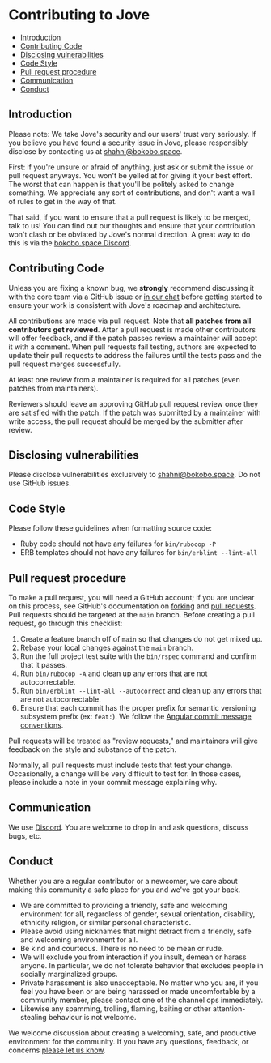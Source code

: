 # Contributing to Jove

- [Introduction](#introduction)
- [Contributing Code](#contributing-code)
- [Disclosing vulnerabilities](#disclosing-vulnerabilities)
- [Code Style](#code-style)
- [Pull request procedure](#pull-request-procedure)
- [Communication](#communication)
- [Conduct](#conduct)

## Introduction

Please note: We take Jove's security and our users' trust very seriously. If you believe you have found a security issue in Jove, please responsibly disclose by contacting us at [shahni@bokobo.space](mailto:shahni@bokobo.space).

First: if you're unsure or afraid of anything, just ask or submit the issue or pull request anyways. You won't be yelled at for giving it your best effort. The worst that can happen is that you'll be politely asked to change something. We appreciate any sort of contributions, and don't want a wall of rules to get in the way of that.

That said, if you want to ensure that a pull request is likely to be merged, talk to us! You can find out our thoughts and ensure that your contribution won't clash or be obviated by Jove's normal direction. A great way to do this is via the [bokobo.space Discord](https://discord.gg/CJmCwTdm).

## Contributing Code

Unless you are fixing a known bug, we **strongly** recommend discussing it with the core team via a GitHub issue or [in our chat](https://discord.gg/CJmCwTdm) before getting started to ensure your work is consistent with Jove's roadmap and architecture.

All contributions are made via pull request. Note that **all patches from all contributors get reviewed**. After a pull request is made other contributors will offer feedback, and if the patch passes review a maintainer will accept it with a comment. When pull requests fail testing, authors are expected to update their pull requests to address the failures until the tests pass and the pull request merges successfully.

At least one review from a maintainer is required for all patches (even patches from maintainers).

Reviewers should leave an approving GitHub pull request review once they are satisfied with the patch. If the patch was submitted by a maintainer with write access, the pull request should be merged by the submitter after review.

## Disclosing vulnerabilities

Please disclose vulnerabilities exclusively to [shahni@bokobo.space](mailto:shahni@bokobo.space). Do not use GitHub issues.

## Code Style

Please follow these guidelines when formatting source code:

- Ruby code should not have any failures for `bin/rubocop -P`
- ERB templates should not have any failures for `bin/erblint --lint-all`

## Pull request procedure

To make a pull request, you will need a GitHub account; if you are unclear on this process, see GitHub's documentation on [forking](https://help.github.com/articles/fork-a-repo) and [pull requests](https://help.github.com/articles/using-pull-requests). Pull requests should be targeted at the `main` branch. Before creating a pull request, go through this checklist:

1. Create a feature branch off of `main` so that changes do not get mixed up.
1. [Rebase](http://git-scm.com/book/en/Git-Branching-Rebasing) your local changes against the `main` branch.
1. Run the full project test suite with the `bin/rspec` command and confirm that it passes.
1. Run `bin/rubocop -A` and clean up any errors that are not autocorrectable.
1. Run `bin/erblint --lint-all --autocorrect` and clean up any errors that are not autocorrectable.
1. Ensure that each commit has the proper prefix for semantic versioning subsystem prefix (ex: `feat:`). We follow the [Angular commit message conventions](https://github.com/angular/angular/blob/master/CONTRIBUTING.md#type).

Pull requests will be treated as "review requests," and maintainers will give feedback on the style and substance of the patch.

Normally, all pull requests must include tests that test your change. Occasionally, a change will be very difficult to test for. In those cases, please include a note in your commit message explaining why.

## Communication

We use [Discord](https://discord.gg/CJmCwTdm). You are welcome to drop in and ask questions, discuss bugs, etc.

## Conduct

Whether you are a regular contributor or a newcomer, we care about making this community a safe place for you and we've got your back.

- We are committed to providing a friendly, safe and welcoming environment for all, regardless of gender, sexual orientation, disability, ethnicity religion, or similar personal characteristic.
- Please avoid using nicknames that might detract from a friendly, safe and welcoming environment for all.
- Be kind and courteous. There is no need to be mean or rude.
- We will exclude you from interaction if you insult, demean or harass anyone. In particular, we do not tolerate behavior that excludes people in socially marginalized groups.
- Private harassment is also unacceptable. No matter who you are, if you feel you have been or are being harassed or made uncomfortable by a community member, please contact one of the channel ops immediately.
- Likewise any spamming, trolling, flaming, baiting or other attention-stealing behaviour is not welcome.

We welcome discussion about creating a welcoming, safe, and productive environment for the community. If you have any questions, feedback, or concerns
[please let us know](https://discord.gg/CJmCwTdm).
